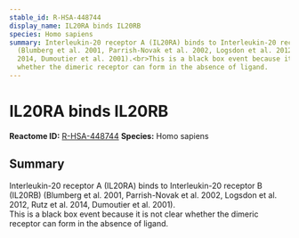 ```yaml
---
stable_id: R-HSA-448744
display_name: IL20RA binds IL20RB
species: Homo sapiens
summary: Interleukin-20 receptor A (IL20RA) binds to Interleukin-20 receptor B (IL20RB)
  (Blumberg et al. 2001, Parrish-Novak et al. 2002, Logsdon et al. 2012, Rutz et al.
  2014, Dumoutier et al. 2001).<br>This is a black box event because it is not clear
  whether the dimeric receptor can form in the absence of ligand.
---
```


# IL20RA binds IL20RB
**Reactome ID:** [R-HSA-448744](https://reactome.org/content/detail/R-HSA-448744)
**Species:** Homo sapiens

## Summary

Interleukin-20 receptor A (IL20RA) binds to Interleukin-20 receptor B (IL20RB) (Blumberg et al. 2001, Parrish-Novak et al. 2002, Logsdon et al. 2012, Rutz et al. 2014, Dumoutier et al. 2001).<br>This is a black box event because it is not clear whether the dimeric receptor can form in the absence of ligand.
